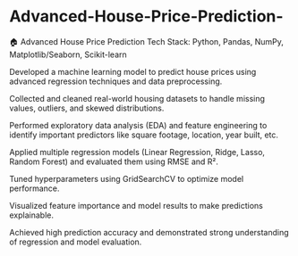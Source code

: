 # Advanced-House-Price-Prediction-
🏠 Advanced House Price Prediction
Tech Stack: Python, Pandas, NumPy, Matplotlib/Seaborn, Scikit-learn

Developed a machine learning model to predict house prices using advanced regression techniques and data preprocessing.

Collected and cleaned real-world housing datasets to handle missing values, outliers, and skewed distributions.

Performed exploratory data analysis (EDA) and feature engineering to identify important predictors like square footage, location, year built, etc.

Applied multiple regression models (Linear Regression, Ridge, Lasso, Random Forest) and evaluated them using RMSE and R².

Tuned hyperparameters using GridSearchCV to optimize model performance.

Visualized feature importance and model results to make predictions explainable.

Achieved high prediction accuracy and demonstrated strong understanding of regression and model evaluation.
